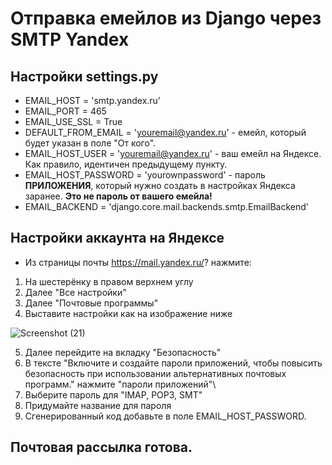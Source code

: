 # Отправка емейлов из Django через SMTP Yandex

## Настройки settings.py

- EMAIL_HOST = 'smtp.yandex.ru'
- EMAIL_PORT = 465
- EMAIL_USE_SSL = True
- DEFAULT_FROM_EMAIL = 'youremail@yandex.ru' - емейл, который будет указан в поле "От кого".
- EMAIL_HOST_USER = 'youremail@yandex.ru' - ваш емейл на Яндексе. Как правило, идентичен предыдущему пункту.
- EMAIL_HOST_PASSWORD = 'yourownpassword' - пароль **ПРИЛОЖЕНИЯ**, который нужно создать в настройках Яндекса заранее. **Это не пароль от вашего емейла!**
- EMAIL_BACKEND = 'django.core.mail.backends.smtp.EmailBackend'

## Настройки аккаунта на Яндексе

- Из страницы почты  https://mail.yandex.ru/? нажмите:
1. На шестерёнку в правом верхнем углу
2. Далее "Все настройки"
3. Далее "Почтовые программы"
4. Выставите настройки как на изображение ниже

![Screenshot (21)](https://user-images.githubusercontent.com/85797091/211198218-d1c2d452-6539-46dd-a927-583e3df190aa.png)

5. Далее перейдите на вкладку "Безопасность"
6. В тексте "Включите и создайте пароли приложений, чтобы повысить безопасность при использовании альтернативных почтовых программ."  нажмите "пароли приложений"\
7. Выберите пароль для "IMAP, POP3, SMT"
8. Придумайте название для пароля
9. Сгенерированный код добавьте в поле EMAIL_HOST_PASSWORD.

## Почтовая рассылка готова.